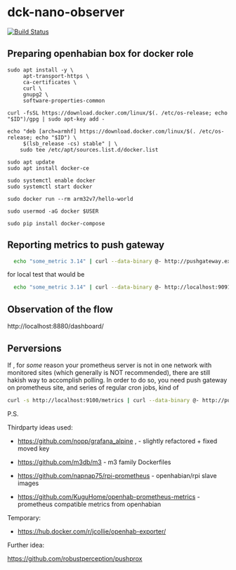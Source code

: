 dck-nano-observer
=================

[![Build Status](https://travis-ci.com/Voronenko/dck-nano-observer.svg?branch=master)](https://travis-ci.com/Voronenko/dck-nano-observer)


## Preparing openhabian box for docker role

```
sudo apt install -y \
     apt-transport-https \
     ca-certificates \
     curl \
     gnupg2 \
     software-properties-common

curl -fsSL https://download.docker.com/linux/$(. /etc/os-release; echo "$ID")/gpg | sudo apt-key add -

echo "deb [arch=armhf] https://download.docker.com/linux/$(. /etc/os-release; echo "$ID") \
     $(lsb_release -cs) stable" | \
    sudo tee /etc/apt/sources.list.d/docker.list

sudo apt update
sudo apt install docker-ce

```

```
sudo systemctl enable docker
sudo systemctl start docker
```

```
sudo docker run --rm arm32v7/hello-world
```

```
sudo usermod -aG docker $USER
```

```
sudo pip install docker-compose
```

## Reporting metrics to push gateway

```sh
  echo "some_metric 3.14" | curl --data-binary @- http://pushgateway.example.org:9091/metrics/job/some_job
```

for local test that would be 

```sh
  echo "some_metric 3.14" | curl --data-binary @- http://localhost:9091/metrics/job/some_job
```


## Observation of the flow

http://localhost:8880/dashboard/




## Perversions

If , for _some_ reason your prometheus server is not in one network with monitored sites (which generally is NOT recommended), there are still hakish way to accomplish polling.
In order to do so, you need push gateway on prometheus site, and series of regular cron jobs, kind of 

```sh
curl -s http://localhost:9100/metrics | curl --data-binary @- http://pushgateway.example.org:9091/metrics/job/some_job/instance/some_instance
```

P.S.

Thirdparty ideas used:

-  https://github.com/nopp/grafana_alpine , - slightly refactored + fixed moved key

-  https://github.com/m3db/m3 - m3 family Dockerfiles

-  https://github.com/napnap75/rpi-prometheus  - openhabian/rpi slave images

-  https://github.com/KuguHome/openhab-prometheus-metrics - prometheus compatible metrics from openhabian

Temporary:

- https://hub.docker.com/r/jcollie/openhab-exporter/


Further idea:

https://github.com/robustperception/pushprox
